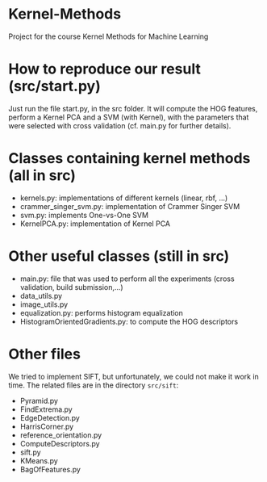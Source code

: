 # Kernel-Methods
Project for the course Kernel Methods for Machine Learning

# How to reproduce our result (src/start.py)
Just run the file start.py, in the src folder. 
It will compute the HOG features, perform a Kernel PCA and a SVM (with Kernel),
with the parameters that were selected with cross validation (cf. main.py for further details).

# Classes containing kernel methods (all in src)
- kernels.py: implementations of different kernels (linear, rbf, ...)
- crammer_singer_svm.py: implementation of Crammer Singer SVM
- svm.py: implements One-vs-One SVM
- KernelPCA.py: implementation of Kernel PCA

# Other useful classes (still in src)
- main.py: file that was used to perform all the experiments (cross validation, build submission,...)
- data_utils.py
- image_utils.py
- equalization.py: performs histogram equalization
- HistogramOrientedGradients.py: to compute the HOG descriptors

# Other files
We tried to implement SIFT, but unfortunately, we could not make it work in time. The related files are in the directory `src/sift`:
- Pyramid.py
- FindExtrema.py
- EdgeDetection.py
- HarrisCorner.py
- reference_orientation.py
- ComputeDescriptors.py
- sift.py
- KMeans.py
- BagOfFeatures.py